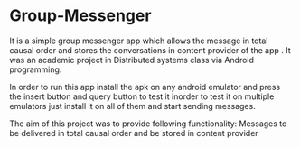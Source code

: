 Group-Messenger
===============
It is a simple group messenger app which allows the message in total causal order and stores the conversations in content provider of the app . It was an academic project in Distributed systems class via Android programming.

In order to run this app install the apk on any android emulator and press the insert button and query button to test it inorder to test it on multiple emulators just install it on all of them  and start sending messages.

The aim of this project was to provide following functionality:
Messages to be delivered in total causal order and be stored in content provider

